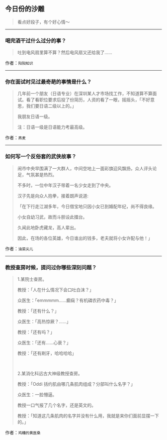 ## 今日份的沙雕

> 看点好段子，有个好心情～


 
---

### 喝完酒干过什么过分的事？

> 吐到电风扇里算不算？然后电风扇又还给我了……


作者：`阳阳知识`

---

### 你在面试时见过最奇葩的事情是什么？

> 几年前一个朋友（日语专业）在深圳某人才市场找工作，不知道算不算面试。看了看职位要求后投了份简历，人资的看了一眼，摇摇头，「不好意思，我们要日语二级以上的。」
> 
> 我朋友日语一级。
> 
> 注：日语一级是日语能力考最高级。


作者：`燕麦`

---

### 如何写一个反俗套的武侠故事？

> 闹市中央早围满了一大群人，中间空地上一面彩旗迎风飘扬，众人评头论足，气氛甚是热烈。
> 
> 不多时，一位中年汉子带着一名少女走到了中央。
> 
> 汉子先是向众人抱拳，接着朗声说道:
> 
> 「在下行走江湖多年，今日借宝地只因小女已到婚配年纪，尚不得良缘。
> 
> 小女自幼习武，故而斗胆设此擂台。
> 
> 久闻此地卧虎藏龙，高人辈出。
> 
> 因此，在场的各位英雄，今日谁出的钱多，老夫就将小女许配与他！」


作者：`油菜尖儿`

---

### 教授查房时候，提问过你哪些深刻问题？

> 1.某院士查房。
> 
> 教授：「人在什么情况下会口吐白沫？」
> 
> 众医生：「emmmmm……癫痫？有机磷农药中毒？」
> 
> 教授：「还有什么？」
> 
> 众医生：「高热惊厥？……」
> 
> 教授：「还有吗？」
> 
> 众医生：「还有……心衰？」
> 
> 教授：「还有刷牙，哈哈哈哈」
> 
>  
> 
> 2.某消化科远古大神级教授查房。
> 
> 教授：「Oddi 括约肌由哪几条肌肉组成？分部叫什么名字？」
> 
> 众医生：一脸懵逼。
> 
> 教授一口气报了几个名字，还是英文的。
> 
> 教授：「知道这几条肌肉的名字并没有什么用，我就是来你们面前显摆一下的。」


作者：`鸡糟的黄医桑`